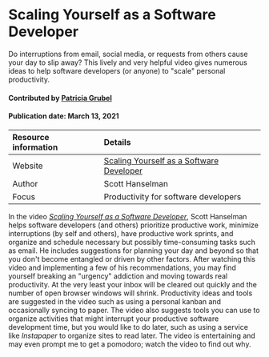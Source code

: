 # Scaling Yourself as a Software Developer 

<!-- deck text start -->
Do interruptions from email, social media, or requests from others cause your day to slip away? This lively and very helpful video gives numerous ideas to help software developers (or anyone) to "scale" personal productivity.

<!-- deck text end -->

#### Contributed by [Patricia  Grubel](https://github.com/pagrubel "Patricia Grubel Github Profile")
#### Publication date: March 13, 2021 

Resource information | Details
:--- | :---
Website  | [Scaling Yourself as a Software Developer](http://blog.martinig.ch/videos/scaling-yourself-as-a-software-developer/)
Author |Scott Hanselman
Focus | Productivity for software developers


In the video *[Scaling Yourself as a Software Developer](http://blog.martinig.ch/videos/scaling-yourself-as-a-software-developer/)*,
Scott Hanselman helps software developers (and others) prioritize productive work, minimize interruptions (by self and others), have productive work sprints, and organize and schedule necessary but possibly time-consuming tasks such as email. He includes suggestions for planning your day and beyond so that you don't become entangled or driven by other factors. After watching this video and implementing a few of his recommendations, you may find yourself breaking an "urgency" addiction and moving towards real productivity. At the very least your inbox will be cleared out quickly and the number of open browser windows will shrink. Productivity ideas and tools are suggested in the video such as using a personal kanban and occasionally syncing to paper. The video also suggests tools you can use to organize activities that might interrupt your productive software development time, but you would like to do later, such as using a service like *Instapaper* to organize sites to read later.  The video is entertaining and may even prompt me to get a pomodoro; watch the video to find out why. 


<!---
Publish: preview 
Categories: Skills 
Topics: Personal Productivity and Sustainability 
RSS update: 2021-02-24
--->

